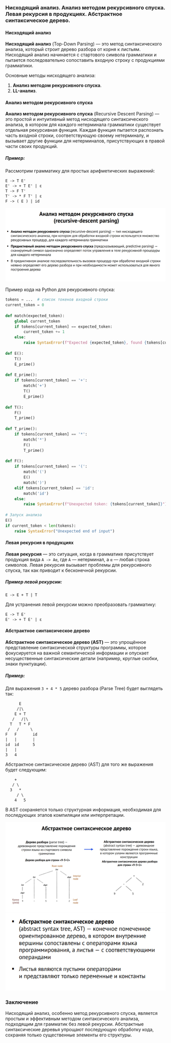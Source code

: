 ### Нисходящий анализ. Анализ методом рекурсивного спуска. Левая рекурсия в продукциях. Абстрактное синтаксическое дерево.

#### Нисходящий анализ

**Нисходящий анализ** (Top-Down Parsing) — это метод синтаксического анализа, который строит дерево разбора от корня к листьям. Нисходящий анализ начинается с стартового символа грамматики и пытается последовательно сопоставить входную строку с продукциями грамматики.

Основные методы нисходящего анализа:
1. **Анализ методом рекурсивного спуска**.
2. **LL-анализ**.

#### Анализ методом рекурсивного спуска

**Анализ методом рекурсивного спуска** (Recursive Descent Parsing) — это простой и интуитивный метод нисходящего синтаксического анализа, в котором для каждого нетерминала грамматики существует отдельная рекурсивная функция. Каждая функция пытается распознать часть входной строки, соответствующую своему нетерминалу, и вызывает другие функции для нетерминалов, присутствующих в правой части своих продукций.

##### Пример:

Рассмотрим грамматику для простых арифметических выражений:
```
E -> T E'
E' -> + T E' | ε
T -> F T'
T' -> * F T' | ε
F -> ( E ) | id
```

![img](images/recursive-descent-parsing.jpg)

Пример кода на Python для рекурсивного спуска:
```python
tokens = ...  # список токенов входной строки
current_token = 0

def match(expected_token):
    global current_token
    if tokens[current_token] == expected_token:
        current_token += 1
    else:
        raise SyntaxError(f"Expected {expected_token}, found {tokens[current_token]}")

def E():
    T()
    E_prime()

def E_prime():
    if tokens[current_token] == '+':
        match('+')
        T()
        E_prime()

def T():
    F()
    T_prime()

def T_prime():
    if tokens[current_token] == '*':
        match('*')
        F()
        T_prime()

def F():
    if tokens[current_token] == '(':
        match('(')
        E()
        match(')')
    elif tokens[current_token] == 'id':
        match('id')
    else:
        raise SyntaxError(f"Unexpected token: {tokens[current_token]}")

# Запуск анализа
E()
if current_token < len(tokens):
    raise SyntaxError("Unexpected end of input")
```

#### Левая рекурсия в продукциях

**Левая рекурсия** — это ситуация, когда в грамматике присутствует продукция вида `A -> Aα`, где `A` — нетерминал, а `α` — любая строка символов. Левая рекурсия вызывает проблемы для рекурсивного спуска, так как приводит к бесконечной рекурсии.

##### Пример левой рекурсии:
```
E -> E + T | T
```

Для устранения левой рекурсии можно преобразовать грамматику:
```
E -> T E'
E' -> + T E' | ε
```

#### Абстрактное синтаксическое дерево

**Абстрактное синтаксическое дерево (AST)** — это упрощённое представление синтаксической структуры программы, которое фокусируется на важной семантической информации и опускает несущественные синтаксические детали (например, круглые скобки, знаки пунктуации).

##### Пример:
Для выражения `3 + 4 * 5` дерево разбора (Parse Tree) будет выглядеть так:

```
      E
     /|\
    E + T
   /   /|\
  T   T * F
 /   /     \
F   F       id
|   |       |
id  id      5
|   |
3   4
```

Абстрактное синтаксическое дерево (AST) для того же выражения будет следующим:

```
    +
   / \
  3   *
     / \
    4   5
```

В AST сохраняется только структурная информация, необходимая для последующих этапов компиляции или интерпретации.

![img](images/ast1.jpg)
![img](images/ast2.jpg)

### Заключение

Нисходящий анализ, особенно метод рекурсивного спуска, является простым и эффективным методом синтаксического анализа, подходящим для грамматик без левой рекурсии. Абстрактные синтаксические деревья упрощают последующую обработку кода, сохраняя только существенные элементы его структуры.
